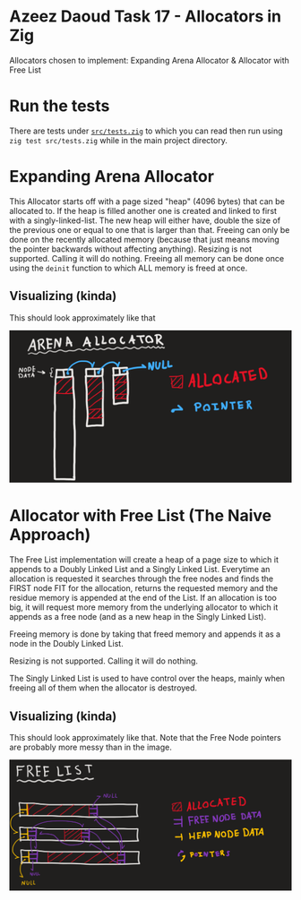 # Azeez Daoud Task 17 - Allocators in Zig
Allocators chosen to implement: Expanding Arena Allocator & Allocator with Free List

# Run the tests
There are tests under [`src/tests.zig`](src/tests.zig) to which you can read then run using `zig test src/tests.zig` while in the main project directory.

# Expanding Arena Allocator
This Allocator starts off with a page sized "heap" (4096 bytes) that can be allocated to. If the heap is filled another one is created and linked to first with a singly-linked-list. The new heap will either have, double the size of the previous one or equal to one that is larger than that. Freeing can only be done on the recently allocated memory (because that just means moving the pointer backwards without affecting anything). Resizing is not supported. Calling it will do nothing. Freeing all memory can be done once using the `deinit` function to which ALL memory is freed at once.

## Visualizing (kinda)
This should look approximately like that

<img src="images/arena_allocator.png" width=700>

# Allocator with Free List (The Naive Approach)
The Free List implementation will create a heap of a page size to which it appends to a Doubly Linked List and a Singly Linked List. Everytime an allocation is requested it searches through the free nodes and finds the FIRST node FIT for the allocation, returns the requested memory and the residue memory is appended at the end of the List. If an allocation is too big, it will request more memory from the underlying allocator to which it appends as a free node (and as a new heap in the Singly Linked List).

Freeing memory is done by taking that freed memory and appends it as a node in the Doubly Linked List.

Resizing is not supported. Calling it will do nothing.

The Singly Linked List is used to have control over the heaps, mainly when freeing all of them when the allocator is destroyed.

## Visualizing (kinda)
This should look approximately like that. Note that the Free Node pointers are probably more messy than in the image.

<img src="images/free_list.png" width=700>
